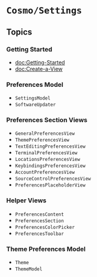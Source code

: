 # ``Cosmo/Settings``

## Topics

### Getting Started

- <doc:Getting-Started>
- <doc:Create-a-View>

### Preferences Model

- ``SettingsModel``
- ``SoftwareUpdater``

### Preferences Section Views

- ``GeneralPreferencesView``
- ``ThemePreferencesView``
- ``TextEditingPreferencesView``
- ``TerminalPreferencesView``
- ``LocationsPreferencesView``
- ``KeybindingsPreferencesView``
- ``AccountPreferencesView``
- ``SourceControlPreferencesView``
- ``PreferencesPlaceholderView``

### Helper Views

- ``PreferencesContent``
- ``PreferencesSection``
- ``PreferencesColorPicker``
- ``PreferencesToolbar``

### Theme Preferences Model

- ``Theme``
- ``ThemeModel``
